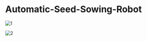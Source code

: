 # Automatic-Seed-Sowing-Robot


![1](https://github.com/PrateekSinghRajput/Automatic-Seed-Sowing-Robot/assets/92904643/77c7f21a-5c9b-4e22-a59f-3e82fc5a44b3)


![2](https://github.com/PrateekSinghRajput/Automatic-Seed-Sowing-Robot/assets/92904643/11b9be64-8cde-4392-9dcb-62f2fa6eb993)

